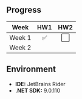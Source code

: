 ## Progress

| Week   | HW1  | HW2  |
|--------|:----:|:----:|
| Week 1 | ✅   | ⬜   |
| Week 2 |      |      |


## Environment
- **IDE:** JetBrains Rider
- **.NET SDK:** 9.0.110
